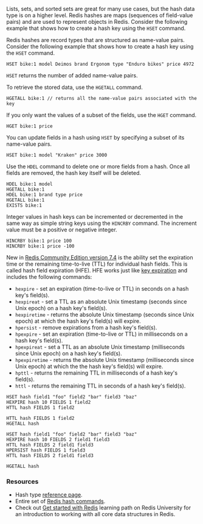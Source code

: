 Lists, sets, and sorted sets are great for many use cases, but the hash data type is on a higher level. Redis hashes are maps (sequences of field-value pairs) and are used to represent objects in Redis. Consider the following example that shows how to create a hash key using the `HSET` command.

Redis hashes are record types that are structured as name-value pairs. Consider the following example that shows how to create a hash key using the `HSET` command.

```redis:[run_confirmation=true] Create a hash
HSET bike:1 model Deimos brand Ergonom type "Enduro bikes" price 4972
```

`HSET` returns the number of added name-value pairs.

To retrieve the stored data, use the `HGETALL` command.

```redis HGETALL usage
HGETALL bike:1 // returns all the name-value pairs associated with the key
```

If you only want the values of a subset of the fields, use the `HGET` command.

```redis HGET usage
HGET bike:1 price
```

You can update fields in a hash using `HSET` by specifying a subset of its name-value pairs.

```redis:[run_confirmation=true] Update an existing hash
HSET bike:1 model "Kraken" price 3000
```

Use the `HDEL` command to delete one or more fields from a hash. Once all fields are removed, the hash key itself will be deleted.

```redis:[run_confirmation=true] Delete hash fields and keys
HDEL bike:1 model
HGETALL bike:1
HDEL bike:1 brand type price
HGETALL bike:1
EXISTS bike:1
```

Integer values in hash keys can be incremented or decremented in the same way as simple string keys using the `HINCRBY` command.
The increment value must be a positive or negative integer.

```redis Hash INCRBY usage
HINCRBY bike:1 price 100
HINCRBY bike:1 price -100
```

New in [Redis Community Edition version 7.4](https://hub.docker.com/layers/redis/redis-stack/7.4.0-v0/images/sha256-3e3c86603a81712d1311bc619ad124de15b2dca2b50722f23a4502b4d4054ba8) is the ability set the expiration time or the remaining time-to-live (TTL) for individual hash fields. This is called hash field expiration (HFE). HFE works just like [key expiration](https://redis.io/docs/latest/develop/use/keyspace/?utm_source=redisinsight&utm_medium=main&utm_campaign=tutorials#key-expiration) and includes the following commands:

- `hexpire` - set an expiration (time-to-live or TTL) in seconds on a hash key's field(s).
- `hexpireat` - set a TTL as an absolute Unix timestamp (seconds since Unix epoch) on a hash key's field(s).
- `hexpiretime` - returns the absolute Unix timestamp (seconds since Unix epoch) at which the hash key's field(s) will expire.
- `hpersist` - remove expirations from a hash key's field(s).
- `hpexpire` - set an expiration (time-to-live or TTL) in milliseconds on a hash key's field(s).
- `hpexpireat` - set a TTL as an absolute Unix timestamp (milliseconds since Unix epoch) on a hash key's field(s).
- `hpexpiretime` - returns the absolute Unix timestamp (milliseconds since Unix epoch) at which the the hash key's field(s) will expire.
- `hpttl` - returns the remaining TTL in milliseconds of a hash key's field(s).
- `httl` - returns the remaining TTL in seconds of a hash key's field(s).

```redis HFE example 1
HSET hash field1 "foo" field2 "bar" field3 "baz"
HEXPIRE hash 10 FIELDS 1 field2
HTTL hash FIELDS 1 field2
```

```redis HFE example 1 cont'd
HTTL hash FIELDS 1 field2
HGETALL hash
```

```redis HFE example 2
HSET hash field1 "foo" field2 "bar" field3 "baz"
HEXPIRE hash 10 FIELDS 2 field1 field3
HTTL hash FIELDS 2 field1 field3
HPERSIST hash FIELDS 1 field3
HTTL hash FIELDS 2 field1 field3
```

```redis HFE example 2 cont'd
HGETALL hash
```
### Resources

- Hash type [reference page](https://redis.io/docs/data-types/hashes?utm_source=redisinsight&utm_medium=main&utm_campaign=tutorials).
- Entire set of [Redis hash commands](https://redis.io/commands/?group=hash?utm_source=redisinsight&utm_medium=main&utm_campaign=tutorials).
- Check out [Get started with Redis](https://university.redis.io/learningpath/14q8m6gilfwltm?utm_source=redisinsight&utm_medium=main&utm_campaign=tutorials) learning path on Redis University for an introduction to working with all core data structures in Redis.
